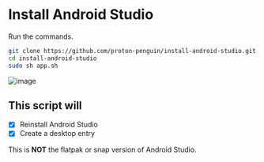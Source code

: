 # Install Android Studio
Run the commands.
```bash
git clone https://github.com/proton-penguin/install-android-studio.git
cd install-android-studio
sudo sh app.sh
```
![image](https://github.com/proton-penguin/install-android-studio/assets/142492829/82d0e369-1742-423e-81a6-93a405312e13)

## This script will 
- [x] Reinstall Android Studio
- [x] Create a desktop entry  

This is __NOT__ the flatpak or snap version of Android Studio.
